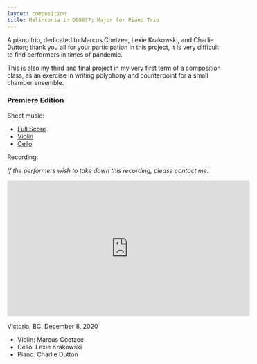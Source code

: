```yaml
---
layout: composition
title: Malinconia in D&9837; Major for Piano Trio
---
```


A piano trio, dedicated to Marcus Coetzee, Lexie Krakowski, and Charlie Dutton; thank you all for your participation in this project, it is very difficult to find performers in times of pandemic.

This is also my third and final project in my very first term of a composition class, as an exercise in writing polyphony and counterpoint for a small chamber ensemble.

### Premiere Edition

Sheet music:
* [Full Score](/files/music/malinconia-piano-trio-fullscore.pdf)
* [Violin](/files/music/malinconia-piano-trio-violin.pdf)
* [Cello](/files/music/malinconia-piano-trio-cello.pdf)

Recording:

*If the performers wish to take down this recording, please contact me.*

<iframe width="560" height="315" src="https://www.youtube.com/embed/7HMcnxgKyR8" frameborder="0" allow="accelerometer; autoplay; clipboard-write; encrypted-media; gyroscope; picture-in-picture" allowfullscreen></iframe>

Victoria, BC, December 8, 2020
* Violin: Marcus Coetzee
* Cello: Lexie Krakowski
* Piano: Charlie Dutton